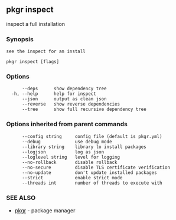 ## pkgr inspect

inspect a full installation

### Synopsis


	see the inspect for an install
 

```
pkgr inspect [flags]
```

### Options

```
      --deps      show dependency tree
  -h, --help      help for inspect
      --json      output as clean json
      --reverse   show reverse dependencies
      --tree      show full recursive dependency tree
```

### Options inherited from parent commands

```
      --config string     config file (default is pkgr.yml)
      --debug             use debug mode
      --library string    library to install packages
      --logjson           log as json
      --loglevel string   level for logging
      --no-rollback       disable rollback
      --no-secure         disable TLS certificate verification
      --no-update         don't update installed packages
      --strict            enable strict mode
      --threads int       number of threads to execute with
```

### SEE ALSO

* [pkgr](pkgr.md)	 - package manager

